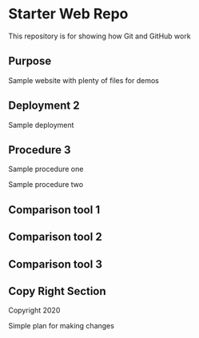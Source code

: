 # Starter Web Repo

This repository is for showing how Git and GitHub work

## Purpose

Sample website with plenty of files for demos

## Deployment 2

Sample deployment

## Procedure 3

Sample procedure one

Sample procedure two


## Comparison tool 1

## Comparison tool 2

## Comparison tool 3

## Copy Right Section
Copyright 2020

Simple plan for making changes